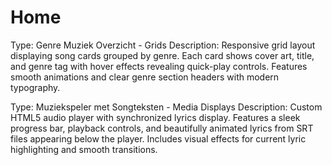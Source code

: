 # Home

Type: Genre Muziek Overzicht - Grids
Description: Responsive grid layout displaying song cards grouped by genre. Each card shows cover art, title, and genre tag with hover effects revealing quick-play controls. Features smooth animations and clear genre section headers with modern typography.

Type: Muziekspeler met Songteksten - Media Displays
Description: Custom HTML5 audio player with synchronized lyrics display. Features a sleek progress bar, playback controls, and beautifully animated lyrics from SRT files appearing below the player. Includes visual effects for current lyric highlighting and smooth transitions.